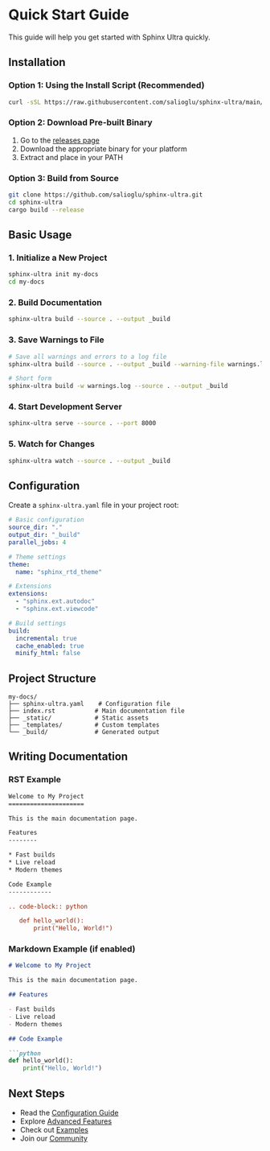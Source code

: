 # Quick Start Guide

This guide will help you get started with Sphinx Ultra quickly.

## Installation

### Option 1: Using the Install Script (Recommended)

```bash
curl -sSL https://raw.githubusercontent.com/salioglu/sphinx-ultra/main/install.sh | bash
```

### Option 2: Download Pre-built Binary

1. Go to the [releases page](https://github.com/salioglu/sphinx-ultra/releases)
2. Download the appropriate binary for your platform
3. Extract and place in your PATH

### Option 3: Build from Source

```bash
git clone https://github.com/salioglu/sphinx-ultra.git
cd sphinx-ultra
cargo build --release
```

## Basic Usage

### 1. Initialize a New Project

```bash
sphinx-ultra init my-docs
cd my-docs
```

### 2. Build Documentation

```bash
sphinx-ultra build --source . --output _build
```

### 3. Save Warnings to File

```bash
# Save all warnings and errors to a log file
sphinx-ultra build --source . --output _build --warning-file warnings.log

# Short form
sphinx-ultra build -w warnings.log --source . --output _build
```

### 4. Start Development Server

```bash
sphinx-ultra serve --source . --port 8000
```

### 5. Watch for Changes

```bash
sphinx-ultra watch --source . --output _build
```

## Configuration

Create a `sphinx-ultra.yaml` file in your project root:

```yaml
# Basic configuration
source_dir: "."
output_dir: "_build"
parallel_jobs: 4

# Theme settings
theme:
  name: "sphinx_rtd_theme"

# Extensions
extensions:
  - "sphinx.ext.autodoc"
  - "sphinx.ext.viewcode"

# Build settings
build:
  incremental: true
  cache_enabled: true
  minify_html: false
```

## Project Structure

```text
my-docs/
├── sphinx-ultra.yaml    # Configuration file
├── index.rst           # Main documentation file
├── _static/            # Static assets
├── _templates/         # Custom templates
└── _build/             # Generated output
```

## Writing Documentation

### RST Example

```rst
Welcome to My Project
=====================

This is the main documentation page.

Features
--------

* Fast builds
* Live reload
* Modern themes

Code Example
------------

.. code-block:: python

   def hello_world():
       print("Hello, World!")
```

### Markdown Example (if enabled)

```markdown
# Welcome to My Project

This is the main documentation page.

## Features

- Fast builds
- Live reload
- Modern themes

## Code Example

```python
def hello_world():
    print("Hello, World!")
```

## Next Steps

- Read the [Configuration Guide](configuration.md)
- Explore [Advanced Features](advanced.md)
- Check out [Examples](examples/)
- Join our [Community](https://github.com/salioglu/sphinx-ultra/discussions)
